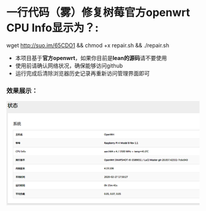 # 一行代码（雾）修复树莓官方openwrt CPU Info显示为？:  
wget http://suo.im/65CDO1 && chmod +x repair.sh && ./repair.sh

- 本项目基于**官方openwrt**，如果你目前是**lean的源码**请不要使用
- 使用前请确认网络状况，确保能够访问github
- 运行完成后清除浏览器历史记录再重新访问管理界面即可 

### 效果展示：
![image](https://github.com/YYiiEt/raspberry-offical-openwrt-patch/blob/master/example.png)
